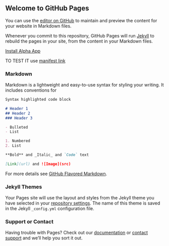 ## Welcome to GitHub Pages

You can use the [editor on GitHub](https://github.com/Budaiev/AlphaManifest.github.io/edit/master/README.md) to maintain and preview the content for your website in Markdown files.

Whenever you commit to this repository, GitHub Pages will run [Jekyll](https://jekyllrb.com/) to rebuild the pages in your site, from the content in your Markdown files.

<!DOCTYPE html>
<html>
<body>

<a href="itms-services://?action=download-manifest&url=https://github.com/Budaiev/AlphaManifest.github.io/blob/master/manifest.plist">Install Alpha App</a>

</body>
</html>

TO TEST IT use [manifest link](https://github.com/Budaiev/ManifestAlphaDepliy/blob/master/manifest.plist) 

### Markdown

Markdown is a lightweight and easy-to-use syntax for styling your writing. It includes conventions for

```markdown
Syntax highlighted code block

# Header 1
## Header 2
### Header 3

- Bulleted
- List

1. Numbered
2. List

**Bold** and _Italic_ and `Code` text

[Link](url) and ![Image](src)
```

For more details see [GitHub Flavored Markdown](https://guides.github.com/features/mastering-markdown/).

### Jekyll Themes

Your Pages site will use the layout and styles from the Jekyll theme you have selected in your [repository settings](https://github.com/Budaiev/AlphaManifest.github.io/settings). The name of this theme is saved in the Jekyll `_config.yml` configuration file.

### Support or Contact

Having trouble with Pages? Check out our [documentation](https://help.github.com/categories/github-pages-basics/) or [contact support](https://github.com/contact) and we’ll help you sort it out.
